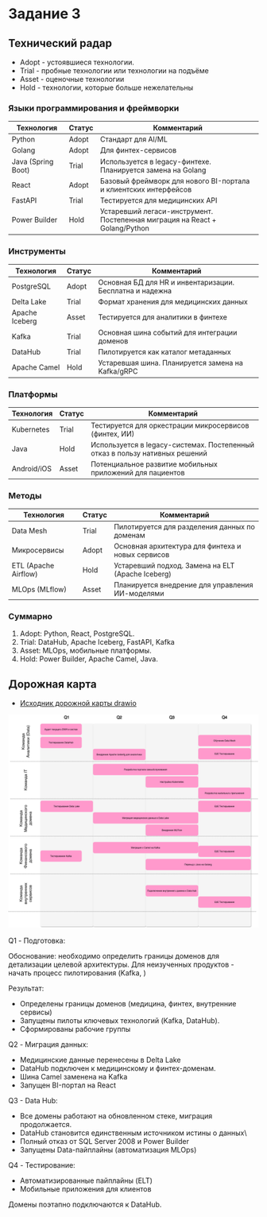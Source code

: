 # Задание 3

## Технический радар

- Adopt - устоявшиеся технологии.
- Trial - пробные технологии или технологии на подъёме
- Asset - оценочные технологии
- Hold - технологии, которые больше нежелательны

### Языки программирования и фреймворки

| Технология  | Статус | Комментарий |
|---|---|---|
| Python | Adopt | Стандарт для AI/ML |
| Golang | Adopt | Для финтех-сервисов |
| Java (Spring Boot) | Trial | Используется в legacy-финтехе. Планируется замена на Golang |
| React | Adopt | Базовый фреймворк для нового BI-портала и клиентских интерфейсов |
| FastAPI | Trial | Тестируется для медицинских API |
| Power Builder | Hold | Устаревший легаси-инструмент. Постепенная миграция на React + Golang/Python |

### Инструменты

| Технология | Статус | Комментарий |
|---|---|---|
| PostgreSQL | Adopt | Основная БД для HR и инвентаризации. Бесплатна и надежна |
| Delta Lake | Trial | Формат хранения для медицинских данных |
| Apache Iceberg  | Asset | Тестируется для аналитики в финтехе |
| Kafka | Trial | Основная шина событий для интеграции доменов |
| DataHub | Trial | Пилотируется как каталог метаданных |
| Apache Camel | Hold | Устаревшая шина. Планируется замена на Kafka/gRPC |

### Платформы

| Технология | Статус | Комментарий |
|---|---|---|
| Kubernetes | Trial | Тестируется для оркестрации микросервисов (финтех, ИИ) |
| Java | Hold | Используется в legacy-системах. Постепенный отказ в пользу нативных решений |
| Android/iOS | Asset | Потенциальное развитие мобильных приложений для пациентов |

### Методы

| Технология | Статус | Комментарий |
|---|---|---|
| Data Mesh | Trial | Пилотируется для разделения данных по доменам |
| Микросервисы | Adopt | Основная архитектура для финтеха и новых сервисов |
| ETL (Apache Airflow) | Hold | Устаревший подход. Замена на ELT (Apache Iceberg) |
| MLOps (MLflow) | Asset | Планируется внедрение для управления ИИ-моделями |

### Суммарно

1. Adopt: Python, React, PostgreSQL.
2. Trial: DataHub, Apache Iceberg, FastAPI, Kafka
3. Asset: MLOps, мобильные платформы.
4. Hold: Power Builder, Apache Camel, Java.

## Дорожная карта

 - [Исходник дорожной карты drawio](./roadmap.drawio)

![Roadmap](./roadmap.drawio.png)

Q1 - Подготовка:

Обоснование: необходимо определить границы доменов для детализации целевой архитектуры.
Для неизученных продуктов - начать процесс пилотирования (Kafka, )

Результат:
 - Определены границы доменов (медицина, финтех, внутренние сервисы)
 - Запущены пилоты ключевых технологий (Kafka, DataHub).
 - Сформированы рабочие группы

Q2 - Миграция данных:

 - Медицинские данные перенесены в Delta Lake
 - DataHub подключен к медицинскому и финтех-доменам.
 - Шина Camel заменена на Kafka
 - Запущен BI-портал на React

Q3 - Data Hub:

 - Все домены работают на обновленном стеке, миграция продолжается.
 - DataHub становится единственным источником истины о данных\
 - Полный отказ от SQL Server 2008 и Power Builder
 - Запущены Data-пайплайны (автоматизация MLOps)

Q4 - Тестирование:

 - Автоматизированные пайплайны (ELT)
 - Мобильные приложения для клиентов

Домены поэтапно подключаются к DataHub.

